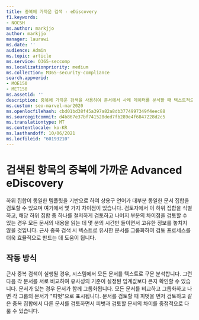 ```yaml
---
title: 중복에 가까운 검색 - eDiscovery
f1.keywords:
- NOCSH
ms.author: markjjo
author: markjjo
manager: laurawi
ms.date: ''
audience: Admin
ms.topic: article
ms.service: O365-seccomp
ms.localizationpriority: medium
ms.collection: M365-security-compliance
search.appverid:
- MOE150
- MET150
ms.assetid: ''
description: 중복에 가까운 검색을 사용하여 문서에서 사례 데이터를 분석할 때 텍스트적으로 유사한 문서를 그룹화할 Advanced eDiscovery.
ms.custom: seo-marvel-mar2020
ms.openlocfilehash: cbd01bd38f45a397a82a8db3774997349f4eec88
ms.sourcegitcommit: d4b867e37bf741528ded7fb289e4f6847228d2c5
ms.translationtype: MT
ms.contentlocale: ko-KR
ms.lasthandoff: 10/06/2021
ms.locfileid: "60193210"
---
```

# <a name="near-duplicate-detection-in-advanced-ediscovery"></a>검색된 항목의 중복에 가까운 Advanced eDiscovery

하위 집합이 동일한 템플릿을 기반으로 하여 상용구 언어가 대부분 동일한 문서 집합을 검토할 수 있으며 여기에서 몇 가지 차이점이 있습니다. 검토자에서 이 하위 집합을 식별하고, 해당 하위 집합 중 하나를 철저하게 검토하고 나머지 부분의 차이점을 검토할 수 있는 경우 모든 문서의 내용을 읽는 데 몇 분의 시간만 들이면서 고유한 정보를 놓치지 않을 것입니다. 근사 중복 검색 시 텍스트로 유사한 문서를 그룹화하여 검토 프로세스를 더욱 효율적으로 만드는 데 도움이 됩니다.

## <a name="how-does-it-work"></a>작동 방식

근사 중복 검색이 실행될 경우, 시스템에서 모든 문서를 텍스트로 구문 분석합니다. 그런 다음 각 문서를 서로 비교하여 유사성의 기준이 설정된 임계값보다 큰지 확인할 수 있습니다. 문서가 있는 경우 문서가 함께 그룹화됩니다. 모든 문서를 비교하고 그룹화하고 나면 각 그룹의 문서가 "피벗"으로 표시됩니다. 문서를 검토할 때 피벗을 먼저 검토하고 같은 중복 집합에서 다른 문서를 검토하면서 피벗과 검토할 문서의 차이를 중점적으로 다룰 수 있습니다.
